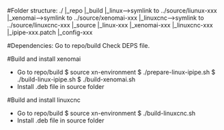 #Folder structure:
./
 |_repo
   |_build
   |_linux-->symlink to ../source/liunux-xxx
   |_xenomai-->symlink to ../source/xenomai-xxx
   |_linuxcnc-->symlink to ../source/linuxcnc-xxx
 |_source
   |_linux-xxx
   |_xenomai-xxx
   |_linuxcnc-xxx
   |_ipipe-xxx.patch
   |_config-xxx
 
#Dependencies:
 Go to repo/build
 Check DEPS file.
 
#Build and install xenomai
 - Go to repo/build
 $ source xn-environment
 $ ./prepare-linux-ipipe.sh
 $ ./build-linux-ipipe.sh
 $ ./build-xenomai.sh
 - Install .deb file in source folder
 
#Build and install linuxcnc
 - Go to repo/build
 $ source xn-environment
 $ ./build-linuxcnc.sh
  - Install .deb file in source folder
